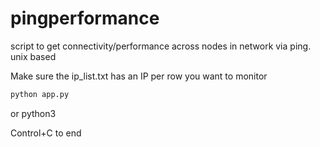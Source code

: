 # pingperformance
script to get connectivity/performance across nodes in network via ping. unix based

Make sure the ip_list.txt has an IP per row you want to monitor

```bash
python app.py
```

or python3

Control+C to end

